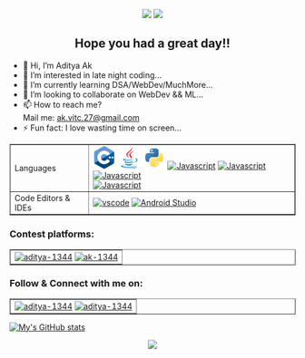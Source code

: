 <p align="center">
  <img src="https://capsule-render.vercel.app/api?type=waving&color=gradient&text=Hello!&height=100&section=header&animation=fadeIn"/>
  <img src="https://capsule-render.vercel.app/api?type=transparent&text=Welcome%20to%20my%20profile!👋&animation=fadeIn&fontColor=ffffff&fontSize=30&height=50"/>
</p>
<p>
<h2 align="center">Hope you had a great day!!</h2>


- 👋 Hi, I’m Aditya Ak
- 👀 I’m interested in late night coding...
- 🌱 I’m currently learning DSA/WebDev/MuchMore...
- 💞️ I’m looking to collaborate on WebDev && ML...
- 📫 How to reach me?<br> Mail me: ak.vitc.27@gmail.com
- ⚡ Fun fact: I love wasting time on screen...


<table border = "1" >
  <tr>
    <td>
      Languages
    </td>
    <td>
<a href="https://www.w3schools.com/cpp/" target="_blank" rel="noreferrer"> <img src="https://raw.githubusercontent.com/devicons/devicon/master/icons/cplusplus/cplusplus-original.svg" alt="cplusplus" width="40" height="40"/></a>
      <a href="https://www.java.com" target="_blank" rel="noreferrer"><img src="https://raw.githubusercontent.com/devicons/devicon/master/icons/java/java-original.svg" alt="java" width="40" height="40"/></a> 
      <a href="https://www.python.org" target="_blank" rel="noreferrer"><img src="https://raw.githubusercontent.com/devicons/devicon/master/icons/python/python-original.svg" alt="python" width="40" height="40"/></a>
      <a href="https://developer.mozilla.org/en-US/docs/Web/javascript" target="_blank" rel="noreferrer" ><img src="https://beeimg.com/images/u32440934764.png" alt="Javascript" width="40" height="40"/></a>
      <a href="https://developer.mozilla.org/en-US/docs/Web/HTML" target="_blank" rel="noreferrer" ><img src="https://beeimg.com/images/n84460612452.png" alt="Javascript" width="40" height="40"/></a>
      <a href="https://developer.mozilla.org/en-US/docs/Web/CSS" target="_blank" rel="noreferrer" ><img src="https://beeimg.com/images/l27462655183.png" alt="Javascript" width="40" height="40"/></a>
      <br>
      <a href="https://nodejs.org/" target="_blank" rel="noreferrer" ><img src="https://beeimg.com/images/u65105763804.png" alt="Javascript" width="40" height="40"/></a>
    </td>
  </tr>
  <tr>
    <td>
      Code Editors & IDEs
    </td>
    <td>
      <a href="https://code.visualstudio.com/" target="_blank" rel="noreferrer"> <img src="https://beeimg.com/images/c51415070942.png" alt="vscode" width="40" height="40"/></a>
      <a href="https://developer.android.com/studio" target="_blank" rel="noreferrer"> <img src="https://beeimg.com/images/f88267696292.png" alt="Android Studio" width="40" height="40"/></a>   
    </td>
  </tr>
</table>


<h3 align="left">Contest platforms:</h3>
<p align="left">
  <table border=1 >
    <tr>
      <td>
        <a href="https://www.codechef.com/users/aditya1344" target="blank"><img align="center" src="https://beeimg.com/images/r31954412143.png" alt="aditya-1344" height="40" width="40" /></a>
<a href="https://leetcode.com/ak-1344/" target="_blank"><img align="center" src="https://beeimg.com/images/k25612475671.png" alt="ak-1344" height="40" width="40" /></a>
      </td>
    </tr>
</table>
</p>
<h3 align="left">Follow & Connect with me on:</h3>
<p align="left">
  <table border = 1>
    <tr>
      <td>
        <a href="https://www.linkedin.com/in/aditya-36378628a/" target="blank"><img align="center" src="https://raw.githubusercontent.com/rahuldkjain/github-profile-readme-generator/master/src/images/icons/Social/linked-in-alt.svg" alt="aditya-1344" height="30" width="40" /></a>
  <a href="https://instagram.com/ak.vitc" target="blank"><img align="center" src="https://raw.githubusercontent.com/rahuldkjain/github-profile-readme-generator/master/src/images/icons/Social/instagram.svg" alt="aditya-1344" height="30" width="40" /></a>
      </td>
    </tr>
  </table>
  </p>
  
</p>
    
[![My's GitHub stats](https://github-readme-stats.vercel.app/api?username=ak-1344&theme=tokyonight)](https://github.com/ak-1344/github-readme-stats)


<p align="center">
  <img src="https://capsule-render.vercel.app/api?type=waving&color=gradient&height=100&section=footer"/>
</p>
